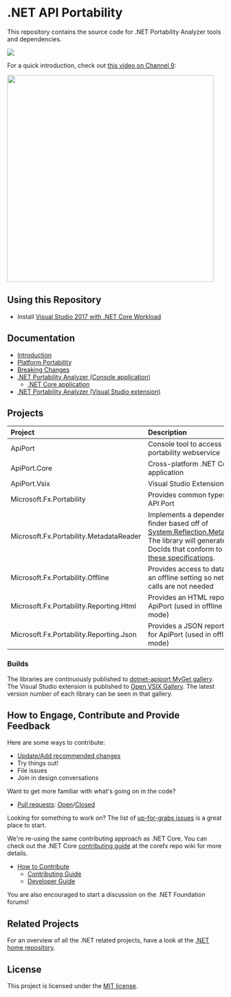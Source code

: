 # .NET API Portability

This repository contains the source code for .NET Portability Analyzer tools and
dependencies.

[![][BuildStatus]][myget]

For a quick introduction, check out [this video on Channel 9][Channel 9 Video]:

[<img src="https://sec.ch9.ms/ch9/031c/f3d7672b-dd71-4a18-a8b4-37573c08031c/DotNetPortabilityAnalyzer_960.jpg" width="480" />][Channel 9 Video]

## Using this Repository

* Install [Visual Studio 2017 with .NET Core Workload][Visual Studio 2017]

## Documentation

* [Introduction](docs/HowTo)
* [Platform Portability](docs/HowTo/PlatformPortability.md)
* [Breaking Changes](docs/HowTo/BreakingChanges.md)
* [.NET Portability Analyzer (Console application)](docs/Console/README.md)
    * [.NET Core application](docs/Console/README.md#using-net-core-application)
* [.NET Portability Analyzer (Visual Studio extension)](docs/VSExtension/README.md)

## Projects

| Project | Description |
| :------ | :---------- |
| ApiPort | Console tool to access portability webservice |
| ApiPort.Core | Cross-platform .NET Core application |
| ApiPort.Vsix | Visual Studio Extension |
| Microsoft.Fx.Portability | Provides common types for API Port |
| Microsoft.Fx.Portability.MetadataReader | Implements a dependency finder based off of [System.Reflection.Metadata][System.Reflection.Metadata]. The library  will generate DocIds that conform to [these specifications][DocId]. |
| Microsoft.Fx.Portability.Offline | Provides access to data in an offline setting so network calls are not needed |
| Microsoft.Fx.Portability.Reporting.Html | Provides an HTML report for ApiPort (used in offline mode) |
| Microsoft.Fx.Portability.Reporting.Json | Provides a JSON reporter for ApiPort (used in offline mode) |

### Builds

The libraries are continuously published to [dotnet-apiport MyGet gallery][myget]. The Visual Studio extension is published to [Open VSIX Gallery][VSIX Gallery].  The latest version number of each library can be seen in that gallery.

## How to Engage, Contribute and Provide Feedback

Here are some ways to contribute:
* [Update/Add recommended changes](docs/RecommendedChanges/README.md)
* Try things out!
* File issues
* Join in design conversations

Want to get more familiar with what's going on in the code?
* [Pull requests][PR]: [Open][PR-Open]/[Closed][PR-Closed]

Looking for something to work on? The list of [up-for-grabs issues][Issues-Open]
is a great place to start.

We're re-using the same contributing approach as .NET Core. You can check out
the .NET Core [contributing guide][Contributing Guide] at the corefx repo wiki
for more details.

* [How to Contribute][Contributing Guide]
    * [Contributing Guide][Contributing Guide]
    * [Developer Guide][Developer Guide]

You are also encouraged to start a discussion on the .NET Foundation forums!

## Related Projects

For an overview of all the .NET related projects, have a look at the
[.NET home repository](https://github.com/Microsoft/dotnet).

## License

This project is licensed under the [MIT license](LICENSE).

[BuildStatus]: https://devdiv.visualstudio.com/_apis/public/build/definitions/0bdbc590-a062-4c3f-b0f6-9383f67865ee/484/badge
[Channel 9 Video]: https://channel9.msdn.com/Blogs/Seth-Juarez/A-Brief-Look-at-the-NET-Portability-Analyzer
[Contributing Guide]: https://github.com/dotnet/corefx/wiki/Contributing
[Developer Guide]: https://github.com/dotnet/corefx/wiki/Developer-Guide
[DocId]: https://msdn.microsoft.com/en-us/library/fsbx0t7x.aspx
[Issues-Open]: https://github.com/Microsoft/dotnet-apiport/issues?q=is%3Aopen+is%3Aissue
[PR]: https://github.com/Microsoft/dotnet-apiport/pulls
[PR-Closed]: https://github.com/Microsoft/dotnet-apiport/pulls?q=is%3Apr+is%3Aclosed
[PR-Open]: https://github.com/Microsoft/dotnet-apiport/pulls?q=is%3Aopen+is%3Apr
[myget]: https://dotnet.myget.org/gallery/dotnet-apiport
[System.Reflection.Metadata]: https://github.com/dotnet/corefx/tree/master/src/System.Reflection.Metadata
[Visual Studio 2017]: https://www.microsoft.com/net/core#windowsvs2017
[VSIX Gallery]: http://vsixgallery.com/extension/55d15546-28ca-40dc-af23-dfa503e9c5fe